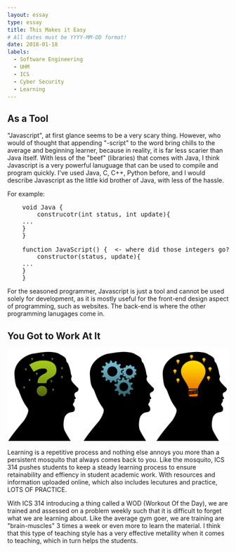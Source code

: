 ```yaml
---
layout: essay
type: essay
title: This Makes it Easy
# All dates must be YYYY-MM-DD format!
date: 2018-01-18
labels:
  - Software Engineering
  - UHM
  - ICS
  - Cyber Security
  - Learning
---
```



## As a Tool

"Javascript", at first glance seems to be a very scary thing. However, who would of thought that appending "-script" to
the word bring chills to the average and beginning learner, because in reality, it is far less scarier than Java itself.
With less of the "beef" (libraries) that comes with Java, I think Javascript is a very powerful lanuguage that can be used to 
compile and program quickly. I've used Java, C, C++, Python before, and I would describe Javascript as the little kid brother of Java,
with less of the hassle. 

For example:

<pre>
	void Java {
		construcotr(int status, int update){
    ...
    }
	}

	function JavaScript() {  <- where did those integers go?
		constructor(status, update){
    ...
    }
	}
</pre>


For the seasoned programmer, Javascript is just a tool and cannot be used solely for development, as it is mostly useful for the
front-end design aspect of programming, such as websites. The back-end is where the other programming lanugages come in. 


## You Got to Work At It

<img class="ui medium right floated rounded image" src="../images/brainprocess.jpg">

Learning is a repetitive process and nothing else annoys you more than a persistent mosquito that always comes back to you. 
Like the mosquito, ICS 314 pushes students to keep a steady learning process to ensure retainability and effiency in student academic
work. With resources and information uploaded online, which also includes lecutures and practice, LOTS OF PRACTICE. 

With ICS 314 introducing a thing called a WOD (Workout Of the Day), we are trained and assessed on a problem weekly such that it 
is difficult to forget what we are learning about. Like the average gym goer, we are training are "brain-muscles" 3 times a week
or even more to learn the material. I think that this type of teaching style has a very effective metallity when it comes to teaching, 
which in turn helps the students. 








